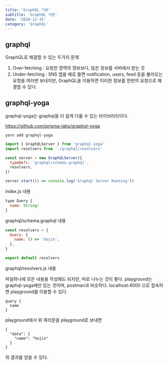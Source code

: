 ```yaml
---
title: 'GraphQL 기본'
subtitle: 'GraphQL 기본'
date: '2020-12-15'
category: 'GraphQL'
---
```


## graphql

GraphQL로 해결할 수 있는 두가지 문제

1. Over-fetching : 요청한 영역의 정보보다, 많은 정보를 서버에서 받는 것
2. Under-fetching : SNS 앱을 예로 들면 notification, users, feed 등을 불러오는 요청을 여러번 보내지만, GraphQL을 이용하면 이러한 정보를 한번의 요청으로 해결할 수 있다.

## graphql-yoga

graphql-yoga는 graphql을 더 쉽게 다룰 수 있는 라이브러리이다.

https://github.com/prisma-labs/graphql-yoga

```ssh
yarn add graphql-yoga
```

```js
import { GraphQLServer } from 'graphql-yoga'
import resolvers from './graphql/resolvers'

const server = new GraphQLServer({
  typeDefs: 'graphql/schema.graphql',
  resolvers,
})

server.start(() => console.log('Graphql Server Running'))
```

index.js 내용

```js
type Query {
  name: String!
}
```

graphql/schema.graphql 내용

```js
const resolvers = {
  Query: {
    name: () => 'hojin',
  },
}

export default resolvers
```

graphql/resolvers.js 내용

파일하나에 모든 내용을 작성해도 되지만, 따로 나누는 것이 좋다.
playground는 graphql-yoga에만 있는 것이며, postman과 비슷하다.
localhost:4000 으로 접속하면 playground를 이용할 수 있다.

```query
query {
  name
}
```

playground에서 위 쿼리문을 playground로 보내면

```
{
  "data": {
    "name": "hojin"
  }
}
```

위 결과를 얻을 수 있다.
